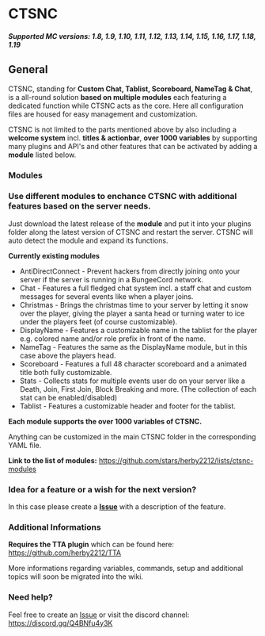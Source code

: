 # CTSNC
##### Supported MC versions: 1.8, 1.9, 1.10, 1.11, 1.12, 1.13, 1.14, 1.15, 1.16, 1.17, 1.18, 1.19

## General
CTSNC, standing for **Custom Chat, Tablist, Scoreboard, NameTag & Chat**, is a all-round solution **based on multiple modules** each featuring a dedicated function while CTSNC acts as the core.
Here all configuration files are housed for easy management and customization.

CTSNC is not limited to the parts mentioned above by also including a **welcome system** incl. **titles & actionbar**, **over 1000 variables** by supporting many plugins and API's and other features that can be activated by adding a **module** listed below.

### Modules
### Use different modules to enchance CTSNC with additional features based on the server needs. 
Just download the latest release of the **module** and put it into your plugins folder along the latest version of CTSNC and restart the server.
CTSNC will auto detect the module and expand its functions.

**Currently existing modules**
* AntiDirectConnect - Prevent hackers from directly joining onto your server if the server is running in a BungeeCord network.
* Chat - Features a full fledged chat system incl. a staff chat and custom messages for several events like when a player joins.
* Christmas - Brings the christmas time to your server by letting it snow over the player, giving the player a santa head or turning water to ice under the players feet (of course customizable).
* DisplayName - Features a customizable name in the tablist for the player e.g. colored name and/or role prefix in front of the name.
* NameTag - Features the same as the DisplayName module, but in this case above the players head.
* Scoreboard - Features a full 48 character scoreboard and a animated title both fully customizable.
* Stats - Collects stats for multiple events user do on your server like a Death, Join, First Join, Block Breaking and more. (The collection of each stat can be enabled/disabled)
* Tablist - Features a customizable header and footer for the tablist.

**Each module supports the over 1000 variables of CTSNC.**

Anything can be customized in the main CTSNC folder in the corresponding YAML file.

**Link to the list of modules:** https://github.com/stars/herby2212/lists/ctsnc-modules

### Idea for a feature or a wish for the next version?
In this case please create a **[Issue](https://github.com/herby2212/CTSNC/issues)** with a description of the feature.

### Additional Informations
**Requires the TTA plugin** which can be found here: https://github.com/herby2212/TTA

More informations regarding variables, commands, setup and additional topics will soon be migrated into the wiki.

### Need help?
Feel free to create an [Issue](https://github.com/herby2212/CTSNC/issues) or visit the discord channel: https://discord.gg/Q4BNfu4y3K